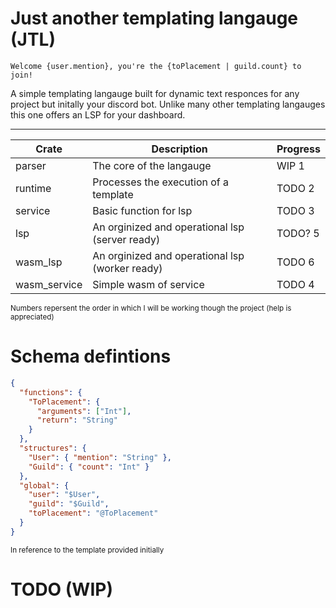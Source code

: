 # Just another templating langauge (JTL)

```
Welcome {user.mention}, you're the {toPlacement | guild.count} to join!
```

A simple templating langauge built for dynamic text responces for any project but initally your discord bot.
Unlike many other templating langauges this one offers an LSP for your dashboard.

---

| Crate        | Description                                     | Progress |
| ------------ | ----------------------------------------------- | -------- |
| parser       | The core of the langauge                        | WIP 1    |
| runtime      | Processes the execution of a template           | TODO 2   |
| service      | Basic function for lsp                          | TODO 3   |
| lsp          | An orginized and operational lsp (server ready) | TODO? 5  |
| wasm_lsp     | An orginized and operational lsp (worker ready) | TODO 6   |
| wasm_service | Simple wasm of service                          | TODO 4   |

<small>Numbers repersent the order in which I will be working though the project (help is appreciated)</small>

# Schema defintions

```json
{
  "functions": {
    "ToPlacement": {
      "arguments": ["Int"],
      "return": "String"
    }
  },
  "structures": {
    "User": { "mention": "String" },
    "Guild": { "count": "Int" }
  },
  "global": {
    "user": "$User",
    "guild": "$Guild",
    "toPlacement": "@ToPlacement"
  }
}
```

<small>In reference to the template provided initially</small>

# TODO (WIP)
